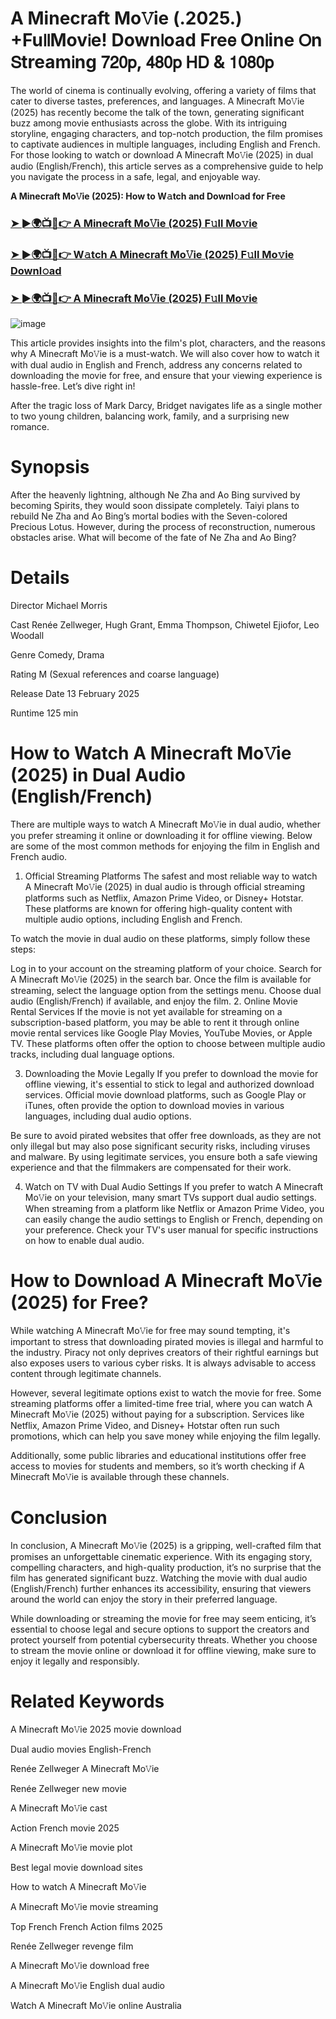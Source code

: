 # A Minecraft Mo𝚅ie (.2025.) +Fu𝗅𝗅Mov𝗂e! Down𝗅oad Fre𝖾 On𝗅ine 𝖮n 𝖲tream𝗂ng 𝟩𝟤𝟢𝗉, 𝟦𝟪𝟢𝗉 𝖧𝖣 & 𝟣𝟢𝟪𝟢𝗉

The world of cinema is continually evolving, offering a variety of films that cater to diverse tastes, preferences, and languages. A Minecraft Mo𝚅ie (2025) has recently become the talk of the town, generating significant buzz among movie enthusiasts across the globe. With its intriguing storyline, engaging characters, and top-notch production, the film promises to captivate audiences in multiple languages, including English and French. For those looking to watch or download A Minecraft Mo𝚅ie (2025) in dual audio (English/French), this article serves as a comprehensive guide to help you navigate the process in a safe, legal, and enjoyable way.

**A Minecraft Mo𝚅ie (2025): How to W𝚊tch and Downl𝚘ad for Free**

### [➤ ►🌍📺📱👉 A Minecraft Mo𝚅ie (2025) F𝚞ll Mo𝚟ie](https://t.co/3SP6bOmlx9)

### [➤ ►🌍📺📱👉 W𝚊tch A Minecraft Mo𝚅ie (2025) F𝚞ll Mo𝚟ie Downl𝚘ad](https://t.co/3SP6bOmlx9)

### [➤ ►🌍📺📱👉 A Minecraft Mo𝚅ie (2025) F𝚞ll Mo𝚟ie](https://t.co/3SP6bOmlx9)

![image](https://image.tmdb.org/t/p/w185/yFHHfHcUgGAxziP1C3lLt0q2T4s.jpg)

This article provides insights into the film's plot, characters, and the reasons why A Minecraft Mo𝚅ie is a must-watch. We will also cover how to watch it with dual audio in English and French, address any concerns related to downloading the movie for free, and ensure that your viewing experience is hassle-free. Let’s dive right in!

After the tragic loss of Mark Darcy, Bridget navigates life as a single mother to two young children, balancing work, family, and a surprising new romance.

# Synopsis
After the heavenly lightning, although Ne Zha and Ao Bing survived by becoming Spirits, they would soon dissipate completely. Taiyi plans to rebuild Ne Zha and Ao Bing’s mortal bodies with the Seven-colored Precious Lotus. However, during the process of reconstruction, numerous obstacles arise. What will become of the fate of Ne Zha and Ao Bing?

# Details
Director Michael Morris

Cast Renée Zellweger, Hugh Grant, Emma Thompson, Chiwetel Ejiofor, Leo Woodall

Genre Comedy, Drama

Rating M (Sexual references and coarse language)

Release Date 13 February 2025

Runtime 125 min

# How to Watch A Minecraft Mo𝚅ie (2025) in Dual Audio (English/French)
There are multiple ways to watch A Minecraft Mo𝚅ie in dual audio, whether you prefer streaming it online or downloading it for offline viewing. Below are some of the most common methods for enjoying the film in English and French audio.

1. Official Streaming Platforms
The safest and most reliable way to watch A Minecraft Mo𝚅ie (2025) in dual audio is through official streaming platforms such as Netflix, Amazon Prime Video, or Disney+ Hotstar. These platforms are known for offering high-quality content with multiple audio options, including English and French.

To watch the movie in dual audio on these platforms, simply follow these steps:

Log in to your account on the streaming platform of your choice.
Search for A Minecraft Mo𝚅ie (2025) in the search bar.
Once the film is available for streaming, select the language option from the settings menu.
Choose dual audio (English/French) if available, and enjoy the film.
2. Online Movie Rental Services
If the movie is not yet available for streaming on a subscription-based platform, you may be able to rent it through online movie rental services like Google Play Movies, YouTube Movies, or Apple TV. These platforms often offer the option to choose between multiple audio tracks, including dual language options.

3. Downloading the Movie Legally
If you prefer to download the movie for offline viewing, it's essential to stick to legal and authorized download services. Official movie download platforms, such as Google Play or iTunes, often provide the option to download movies in various languages, including dual audio options.

Be sure to avoid pirated websites that offer free downloads, as they are not only illegal but may also pose significant security risks, including viruses and malware. By using legitimate services, you ensure both a safe viewing experience and that the filmmakers are compensated for their work.

4. Watch on TV with Dual Audio Settings
If you prefer to watch A Minecraft Mo𝚅ie on your television, many smart TVs support dual audio settings. When streaming from a platform like Netflix or Amazon Prime Video, you can easily change the audio settings to English or French, depending on your preference. Check your TV's user manual for specific instructions on how to enable dual audio.

# How to Download A Minecraft Mo𝚅ie (2025) for Free?
While watching A Minecraft Mo𝚅ie for free may sound tempting, it's important to stress that downloading pirated movies is illegal and harmful to the industry. Piracy not only deprives creators of their rightful earnings but also exposes users to various cyber risks. It is always advisable to access content through legitimate channels.

However, several legitimate options exist to watch the movie for free. Some streaming platforms offer a limited-time free trial, where you can watch A Minecraft Mo𝚅ie (2025) without paying for a subscription. Services like Netflix, Amazon Prime Video, and Disney+ Hotstar often run such promotions, which can help you save money while enjoying the film legally.

Additionally, some public libraries and educational institutions offer free access to movies for students and members, so it’s worth checking if A Minecraft Mo𝚅ie is available through these channels.

# Conclusion
In conclusion, A Minecraft Mo𝚅ie (2025) is a gripping, well-crafted film that promises an unforgettable cinematic experience. With its engaging story, compelling characters, and high-quality production, it’s no surprise that the film has generated significant buzz. Watching the movie with dual audio (English/French) further enhances its accessibility, ensuring that viewers around the world can enjoy the story in their preferred language.

While downloading or streaming the movie for free may seem enticing, it’s essential to choose legal and secure options to support the creators and protect yourself from potential cybersecurity threats. Whether you choose to stream the movie online or download it for offline viewing, make sure to enjoy it legally and responsibly.

# Related Keywords
A Minecraft Mo𝚅ie 2025 movie download

Dual audio movies English-French

Renée Zellweger A Minecraft Mo𝚅ie

Renée Zellweger new movie

A Minecraft Mo𝚅ie cast

Action French movie 2025

A Minecraft Mo𝚅ie movie plot

Best legal movie download sites

How to watch A Minecraft Mo𝚅ie

A Minecraft Mo𝚅ie movie streaming

Top French French Action films 2025

Renée Zellweger revenge film

A Minecraft Mo𝚅ie download free

A Minecraft Mo𝚅ie English dual audio

Watch A Minecraft Mo𝚅ie online Australia
